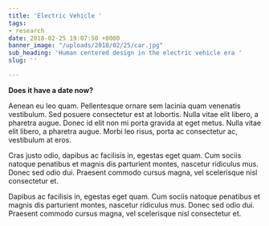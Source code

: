 ```yaml
---
title: 'Electric Vehicle '
tags:
- research
date: 2018-02-25 19:07:50 +0000
banner_image: "/uploads/2018/02/25/car.jpg"
sub_heading: 'Human centered design in the electric vehicle era '
slug: ''

---
```

**Does it have a date now?**

Aenean eu leo quam. Pellentesque ornare sem lacinia quam venenatis vestibulum. Sed posuere consectetur est at lobortis. Nulla vitae elit libero, a pharetra augue. Donec id elit non mi porta gravida at eget metus. Nulla vitae elit libero, a pharetra augue. Morbi leo risus, porta ac consectetur ac, vestibulum at eros.

Cras justo odio, dapibus ac facilisis in, egestas eget quam. Cum sociis natoque penatibus et magnis dis parturient montes, nascetur ridiculus mus. Donec sed odio dui. Praesent commodo cursus magna, vel scelerisque nisl consectetur et.

Dapibus ac facilisis in, egestas eget quam. Cum sociis natoque penatibus et magnis dis parturient montes, nascetur ridiculus mus. Donec sed odio dui. Praesent commodo cursus magna, vel scelerisque nisl consectetur et.